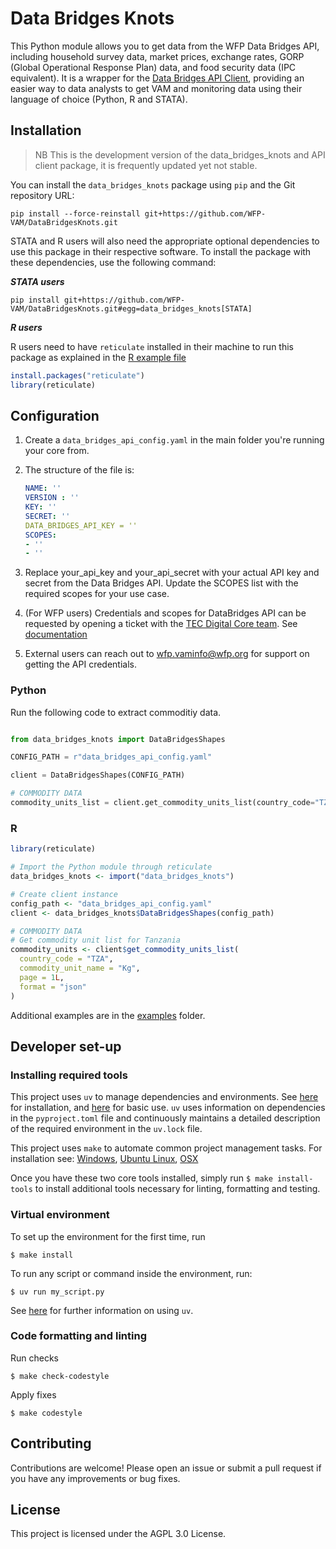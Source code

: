 # Data Bridges Knots

This Python module allows you to get data from the WFP Data Bridges API, including household survey data, market prices, exchange rates, GORP (Global Operational Response Plan) data, and food security data (IPC equivalent). It is a wrapper for the [Data Bridges API Client](https://github.com/WFP-VAM/DataBridgesAPI), providing an easier way to data analysts to get VAM and monitoring data using their language of choice (Python, R and STATA).

## Installation

> NB This is the development version of the data_bridges_knots and API client package, it is frequently updated yet not stable.

You can install the `data_bridges_knots` package using `pip` and the Git repository URL:

```
pip install --force-reinstall git+https://github.com/WFP-VAM/DataBridgesKnots.git
```

STATA and R users will also need the appropriate optional dependencies to use this package in their respective software. To install the package with these dependencies, use the following command:

***STATA users***
```
pip install git+https://github.com/WFP-VAM/DataBridgesKnots.git#egg=data_bridges_knots[STATA]
```

***R users***

R users need to have `reticulate` installed in their machine to run this package as explained in the [R example file](examples/example_R.R)

```R
install.packages("reticulate")
library(reticulate)
```

## Configuration
1. Create a ```data_bridges_api_config.yaml``` in the main folder you're running your core from.
2. The structure of the file is: 

    ```yaml
    NAME: ''
    VERSION : ''
    KEY: ''
    SECRET: ''
    DATA_BRIDGES_API_KEY = ''
    SCOPES:
    - ''
    - ''
    ```
1. Replace your_api_key and your_api_secret with your actual API key and secret from the Data Bridges API. Update the SCOPES list with the required scopes for your use case.
2. (For WFP users) Credentials and scopes for DataBridges API can be requested by opening a ticket with the [TEC Digital Core team](https://dev.azure.com/worldfoodprogramme/Digital%20Core/_workitems). See [documentation](https://docs.api.wfp.org/consumers/index.html#application-accounts)
3. External users can reach out to [wfp.vaminfo@wfp.org](mailto:wfp.vaminfo@wfp.org) for support on getting the API credentials.

### Python
Run the following code to extract commoditiy data. 

```python

from data_bridges_knots import DataBridgesShapes

CONFIG_PATH = r"data_bridges_api_config.yaml"

client = DataBridgesShapes(CONFIG_PATH)

# COMMODITY DATA
commodity_units_list = client.get_commodity_units_list(country_code="TZA", commodity_unit_name="Kg", page=1, format='json')

```

### R 

```R
library(reticulate)

# Import the Python module through reticulate
data_bridges_knots <- import("data_bridges_knots")

# Create client instance
config_path <- "data_bridges_api_config.yaml"
client <- data_bridges_knots$DataBridgesShapes(config_path)

# COMMODITY DATA
# Get commodity unit list for Tanzania
commodity_units <- client$get_commodity_units_list(
  country_code = "TZA",
  commodity_unit_name = "Kg",
  page = 1L,
  format = "json"
)
```

Additional examples are in the [examples](https://github.com/WFP-VAM/DataBridgesKnots/tree/main/examples) folder.


## Developer set-up


### Installing required tools

This project uses `uv` to manage dependencies and environments. See [here](https://docs.astral.sh/uv/getting-started/installation/) for installation, and [here](https://docs.astral.sh/uv/guides/projects/) for basic use.
`uv` uses information on dependencies in the `pyproject.toml` file and continuously maintains a detailed description of the required environment in the `uv.lock` file. 

This project uses `make` to automate common project management tasks. For installation see: [Windows](https://leangaurav.medium.com/how-to-setup-install-gnu-make-on-windows-324480f1da69), [Ubuntu Linux](https://linuxhint.com/install-make-ubuntu/), [OSX](https://formulae.brew.sh/formula/make)

Once you have these two core tools installed, simply run `$ make install-tools` to install additional tools necessary for linting, formatting and testing.


### Virtual environment
To set up the environment for the first time, run

```commandline
$ make install
```

To run any script or command inside the environment, run:

```commandline
$ uv run my_script.py
```
See [here](https://docs.astral.sh/uv/guides/projects/) for further information on using `uv`.

### Code formatting and linting

Run checks

```commandline
$ make check-codestyle
```

Apply fixes

```commandline
$ make codestyle
```



## Contributing
Contributions are welcome! Please open an issue or submit a pull request if you have any improvements or bug fixes.

## License
This project is licensed under the AGPL 3.0 License.

